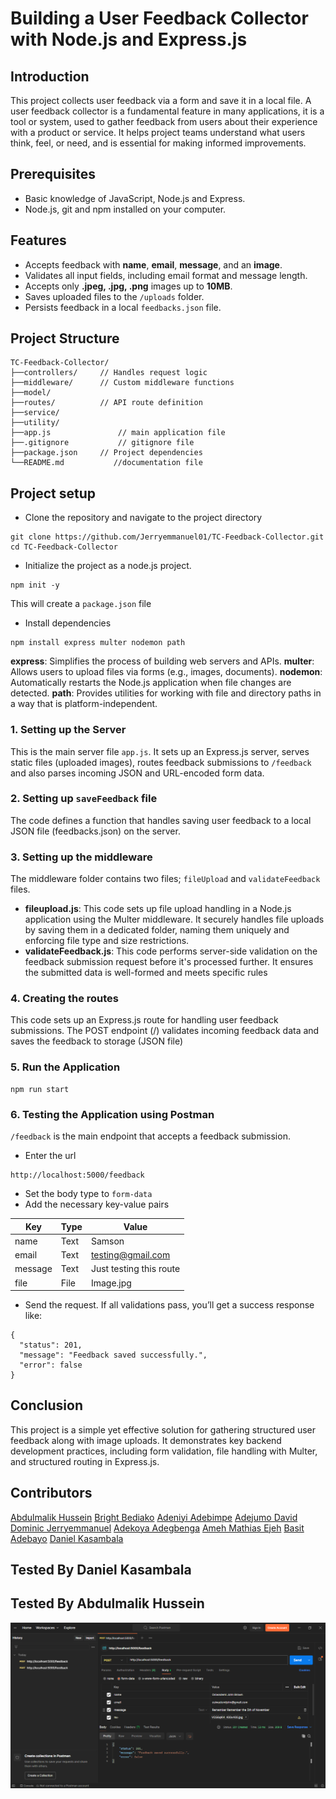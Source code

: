 # Building a User Feedback Collector with Node.js and Express.js

## Introduction
This project collects user feedback via a form and save it in a local file. A user feedback collector is a fundamental feature in many applications, it is a tool or system, used to gather feedback from users about their experience with a product or service. It helps project teams understand what users think, feel, or need, and is essential for making informed improvements.

## Prerequisites
- Basic knowledge of JavaScript, Node.js and Express.
- Node.js, git and npm installed on your computer.


## Features
- Accepts feedback with **name**, **email**, **message**, and an **image**.
- Validates all input fields, including email format and message length.
- Accepts only **.jpeg, .jpg, .png** images up to **10MB**.
- Saves uploaded files to the `/uploads` folder.
- Persists feedback in a local `feedbacks.json` file.

## Project Structure

```
TC-Feedback-Collector/
├──controllers/		// Handles request logic
├──middleware/		// Custom middleware functions
├──model/
├──routes/			// API route definition
├──service/
├──utility/
├──app.js			    // main application file
├──.gitignore			// gitignore file
├──package.json		// Project dependencies
└──README.md		   //documentation file
```

## Project setup
- Clone the repository and navigate to the project directory

```
git clone https://github.com/Jerryemmanuel01/TC-Feedback-Collector.git
cd TC-Feedback-Collector
```
- Initialize the project as a node.js project.
```
npm init -y
```
This will create a `package.json` file

- Install dependencies

```
npm install express multer nodemon path
```
**express**: Simplifies the process of building web servers and APIs.
**multer**: Allows users to upload files via forms (e.g., images, documents).
**nodemon**: Automatically restarts the Node.js application when file changes are detected.
**path**: Provides utilities for working with file and directory paths in a way that is platform-independent.

### 1. Setting up the Server
This is the main server file `app.js`. It sets up an Express.js server, serves static files (uploaded images), routes feedback submissions to `/feedback` and also parses incoming JSON and URL-encoded form data.

### 2. Setting up `saveFeedback` file
The code defines a function that handles saving user feedback to a local JSON file (feedbacks.json) on the server.

### 3. Setting up the middleware
The middleware folder contains two files; `fileUpload` and `validateFeedback` files.
- **fileupload.js**: This code sets up file upload handling in a Node.js application using the Multer middleware. It securely handles file uploads by saving them in a dedicated folder, naming them uniquely and enforcing file type and size restrictions.
- **validateFeedback.js**:  This code performs server-side validation on the feedback submission request before it's processed further. It ensures the submitted data is well-formed and meets specific rules

### 4. Creating the routes
This code sets up an Express.js route for handling user feedback submissions. The POST endpoint (/) validates incoming feedback data and saves the feedback to storage (JSON file)

### 5. Run the Application

```
npm run start
```
 

### 6. Testing the Application using Postman
`/feedback` is the main endpoint that accepts a feedback submission.
- Enter the url

```
http://localhost:5000/feedback
```

- Set the body type to `form-data
`
- Add the necessary key-value pairs

| Key     | Type | Value                     |
| ------- | ---- | --------------------------|
| name    | Text | Samson                    |
| email   | Text | testing@gmail.com         |
| message | Text | Just testing this route   |
| file    | File | Image.jpg                 |


- Send the request. If all validations pass, you’ll get a success response like:

```
{
  "status": 201,
  "message": "Feedback saved successfully.",
  "error": false
}
```

## Conclusion
This project is a simple yet effective solution for gathering structured user feedback along with image uploads. It demonstrates key backend development practices, including form validation, file handling with Multer, and structured routing in Express.js. 

## Contributors
[Abdulmalik Hussein](husseinabdulmalik0@gmail.com)
[Bright Bediako](bright.bediako.dev@gmail.com)
[Adeniyi Adebimpe](adeniyiadebimpe04@gmail.com) 
[Adejumo David ](davidadejumo10@gmail.com) 
[Dominic Jerryemmanuel](jerryemmanuelolisa@gmail.com)
[Adekoya Adegbenga](adegbengaoluwatosin61@gmail.com ) 
[Ameh Mathias Ejeh](amehmathiasejeh40@gmail.com)
[Basit Adebayo](bahseet2022@gmail.com)
[Daniel Kasambala](danielkasambala51@gmail.com)

## Tested By Daniel Kasambala 

## Tested By Abdulmalik Hussein
![Postman Test](image.png)
